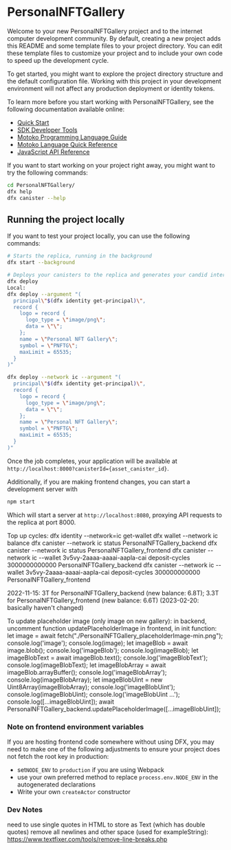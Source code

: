 # PersonalNFTGallery

Welcome to your new PersonalNFTGallery project and to the internet computer development community. By default, creating a new project adds this README and some template files to your project directory. You can edit these template files to customize your project and to include your own code to speed up the development cycle.

To get started, you might want to explore the project directory structure and the default configuration file. Working with this project in your development environment will not affect any production deployment or identity tokens.

To learn more before you start working with PersonalNFTGallery, see the following documentation available online:

- [Quick Start](https://sdk.dfinity.org/docs/quickstart/quickstart-intro.html)
- [SDK Developer Tools](https://sdk.dfinity.org/docs/developers-guide/sdk-guide.html)
- [Motoko Programming Language Guide](https://sdk.dfinity.org/docs/language-guide/motoko.html)
- [Motoko Language Quick Reference](https://sdk.dfinity.org/docs/language-guide/language-manual.html)
- [JavaScript API Reference](https://erxue-5aaaa-aaaab-qaagq-cai.raw.ic0.app)

If you want to start working on your project right away, you might want to try the following commands:

```bash
cd PersonalNFTGallery/
dfx help
dfx canister --help
```

## Running the project locally

If you want to test your project locally, you can use the following commands:

```bash
# Starts the replica, running in the background
dfx start --background

# Deploys your canisters to the replica and generates your candid interface
dfx deploy
Local:
dfx deploy --argument "(
  principal\"$(dfx identity get-principal)\",
  record {
    logo = record {
      logo_type = \"image/png\";
      data = \"\";
    };
    name = \"Personal NFT Gallery\";
    symbol = \"PNFTG\";
    maxLimit = 65535;
  }
)"

dfx deploy --network ic --argument "(
  principal\"$(dfx identity get-principal)\",
  record {
    logo = record {
      logo_type = \"image/png\";
      data = \"\";
    };
    name = \"Personal NFT Gallery\";
    symbol = \"PNFTG\";
    maxLimit = 65535;
  }
)"
```

Once the job completes, your application will be available at `http://localhost:8000?canisterId={asset_canister_id}`.

Additionally, if you are making frontend changes, you can start a development server with

```bash
npm start
```

Which will start a server at `http://localhost:8080`, proxying API requests to the replica at port 8000.

Top up cycles:
dfx identity --network=ic get-wallet
dfx wallet --network ic balance
dfx canister --network ic status PersonalNFTGallery_backend
dfx canister --network ic status PersonalNFTGallery_frontend
dfx canister --network ic --wallet 3v5vy-2aaaa-aaaai-aapla-cai deposit-cycles 3000000000000 PersonalNFTGallery_backend
dfx canister --network ic --wallet 3v5vy-2aaaa-aaaai-aapla-cai deposit-cycles 300000000000 PersonalNFTGallery_frontend

2022-11-15: 3T for PersonalNFTGallery_backend (new balance: 6.8T); 3.3T for PersonalNFTGallery_frontend (new balance: 6.6T) (2023-02-20: basically haven't changed)

To update placeholder image (only image on new gallery):
in backend, uncomment function updatePlaceholderImage
in frontend, in init function:
let image = await fetch("./PersonalNFTGallery_placeholderImage-min.png");
  console.log('image');
  console.log(image);
  let imageBlob = await image.blob();
  console.log('imageBlob');
  console.log(imageBlob);
  let imageBlobText = await imageBlob.text();
  console.log('imageBlobText');
  console.log(imageBlobText);
  let imageBlobArray = await imageBlob.arrayBuffer();
  console.log('imageBlobArray');
  console.log(imageBlobArray);
  let imageBlobUint = new Uint8Array(imageBlobArray);
  console.log('imageBlobUint');
  console.log(imageBlobUint);
  console.log('imageBlobUint ...');
  console.log([...imageBlobUint]);
  await PersonalNFTGallery_backend.updatePlaceholderImage([...imageBlobUint]);

### Note on frontend environment variables

If you are hosting frontend code somewhere without using DFX, you may need to make one of the following adjustments to ensure your project does not fetch the root key in production:

- set`NODE_ENV` to `production` if you are using Webpack
- use your own preferred method to replace `process.env.NODE_ENV` in the autogenerated declarations
- Write your own `createActor` constructor

### Dev Notes
need to use single quotes in HTML to store as Text (which has double quotes)
remove all newlines and other space (used for exampleString): https://www.textfixer.com/tools/remove-line-breaks.php